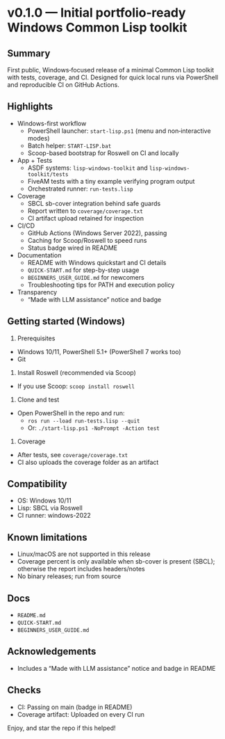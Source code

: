 # v0.1.0 — Initial portfolio‑ready Windows Common Lisp toolkit

## Summary
First public, Windows‑focused release of a minimal Common Lisp toolkit with tests, coverage, and CI. Designed for quick local runs via PowerShell and reproducible CI on GitHub Actions.

## Highlights

- Windows-first workflow
  - PowerShell launcher: `start-lisp.ps1` (menu and non‑interactive modes)
  - Batch helper: `START-LISP.bat`
  - Scoop-based bootstrap for Roswell on CI and locally
- App + Tests
  - ASDF systems: `lisp-windows-toolkit` and `lisp-windows-toolkit/tests`
  - FiveAM tests with a tiny example verifying program output
  - Orchestrated runner: `run-tests.lisp`
- Coverage
  - SBCL sb-cover integration behind safe guards
  - Report written to `coverage/coverage.txt`
  - CI artifact upload retained for inspection
- CI/CD
  - GitHub Actions (Windows Server 2022), passing
  - Caching for Scoop/Roswell to speed runs
  - Status badge wired in README
- Documentation
  - README with Windows quickstart and CI details
  - `QUICK-START.md` for step-by-step usage
  - `BEGINNERS_USER_GUIDE.md` for newcomers
  - Troubleshooting tips for PATH and execution policy
- Transparency
  - “Made with LLM assistance” notice and badge

## Getting started (Windows)

1. Prerequisites

- Windows 10/11, PowerShell 5.1+ (PowerShell 7 works too)
- Git

1. Install Roswell (recommended via Scoop)

- If you use Scoop: `scoop install roswell`

1. Clone and test

- Open PowerShell in the repo and run:
  - `ros run --load run-tests.lisp --quit`
  - Or: `./start-lisp.ps1 -NoPrompt -Action test`

1. Coverage

- After tests, see `coverage/coverage.txt`
- CI also uploads the coverage folder as an artifact

## Compatibility

- OS: Windows 10/11
- Lisp: SBCL via Roswell
- CI runner: windows-2022

## Known limitations

- Linux/macOS are not supported in this release
- Coverage percent is only available when sb-cover is present (SBCL); otherwise the report includes headers/notes
- No binary releases; run from source

## Docs

- `README.md`
- `QUICK-START.md`
- `BEGINNERS_USER_GUIDE.md`

## Acknowledgements

- Includes a “Made with LLM assistance” notice and badge in README

## Checks

- CI: Passing on main (badge in README)
- Coverage artifact: Uploaded on every CI run

Enjoy, and star the repo if this helped!
